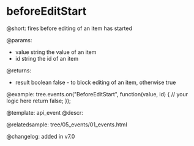 beforeEditStart
=============

@short: fires before editing of an item has started

@params: 

- value     string  the value of an item
- id        string  the id of an item

@returns:
- result	boolean		false - to block editing of an item, otherwise true


@example:
tree.events.on("BeforeEditStart", function(value, id) {
    // your logic here
    return false;
});


@template: api_event
@descr:

@relatedsample: tree/05_events/01_events.html

@changelog: added in v7.0

